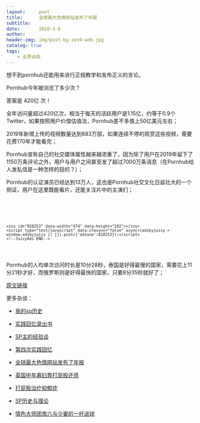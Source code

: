 ```yaml
---
layout:     post
title:      全球最大色情网站发布了年报
subtitle:   
date:       2020-3-6
author:     
header-img: img/post-bg-ios9-web.jpg
catalog: true
tags:
    - 业界动态
---
```



想不到pornhub还能用来进行正规教学和发布正义的言论。



Pornhub今年被浏览了多少次？



答案是 420亿 次！






全年访问量超过420亿次，相当于每天的活跃用户是1.15亿，约等于0.9个Twitter，如果按照用户价值估值法，Pornhub差不多值上50亿美元左右；



2019年新增上传的视频数量达到683万部，如果连续不停的观赏这些视频，需要花费170年才能看完；



Pornhub宣称自己的社交媒体属性越来越浓重了，因为除了用户在2019年留下了1150万条评论之外，用户与用户之间甚至发了超过7000万条消息（在Pornhub给人发私信是一种怎样的目的？）；



Pornhub的认证演员已经达到13万人，这也是Pornhub社交文化日益壮大的一个侧证，用户在这里既能看片，还能关注片中的主演们；


<pre><code data-trim>
<!-- JuicyAds v3.1 -->
    <script type="text/javascript" data-cfasync="false" async src="https://poweredby.jads.co/js/jads.js"></script>
    <ins id="828253" data-width="474" data-height="202"></ins>
    <script type="text/javascript" data-cfasync="false" async>(adsbyjuicy = window.adsbyjuicy || []).push({'adzone':828253});</script>
    <!--JuicyAds END-->

 </code></pre>

 
Pornhub的人均单次访问时长是10分28秒，泰国是好得最慢的国家，需要花上11分21秒才好，而俄罗斯则是好得最快的国家，只要8分35秒就好了；

[原文链接](https://mp.weixin.qq.com/s/rdbMOpFQQFR1qRpGATS7Nw)


更多杂谈：

- [我的sp历史](http://childinside.club/2019/10/10/%E6%88%91%E7%9A%84sp%E5%8E%86%E5%8F%B2/)

- [实践回忆录出书](http://childinside.club/2020/01/15/%E5%AE%9E%E8%B7%B5%E5%9B%9E%E5%BF%86%E5%BD%95%E5%87%BA%E4%B9%A6/)

- [SP主的经验谈](http://childinside.club/2013/04/17/SP%E4%B8%BB%E7%9A%84%E7%BB%8F%E9%AA%8C%E8%B0%88/)

- [第四次实践回忆](http://childinside.club/2018/10/16/%E7%AC%AC%E5%9B%9B%E6%AC%A1%E5%AE%9E%E8%B7%B5%E5%9B%9E%E5%BF%86/)

- [全球最大色情网站发布了年报](http://childinside.club/2020/03/06/%E5%85%A8%E7%90%83%E6%9C%80%E5%A4%A7%E8%89%B2%E6%83%85%E7%BD%91%E7%AB%99%E5%8F%91%E5%B8%83%E4%BA%86%E5%B9%B4%E6%8A%A5/)

- [英国中年寡妇靠打屁股还债](http://childinside.club/2020/02/07/%E8%8B%B1%E5%9B%BD%E4%B8%AD%E5%B9%B4%E5%AF%A1%E5%A6%87/)

- [打屁股治疗抑郁症](http://childinside.club/2020/01/19/%E6%89%93%E5%B1%81%E8%82%A1%E6%B2%BB%E7%96%97%E6%8A%91%E9%83%81%E7%97%87/)

- [SP历史与理论](http://childinside.club/2019/12/31/SP%E5%8E%86%E5%8F%B2%E4%B8%8E%E7%90%86%E8%AE%BA/)

- [情色大师团鬼六与少妻的一杆进球](http://childinside.club/2020/01/13/%E6%83%85%E8%89%B2%E5%A4%A7%E5%B8%88%E5%9B%A2%E9%AC%BC%E5%85%AD%E4%B8%8E%E5%B0%91%E5%A6%BB%E7%9A%84%E4%B8%80%E6%9D%86%E8%BF%9B%E7%90%83/)
